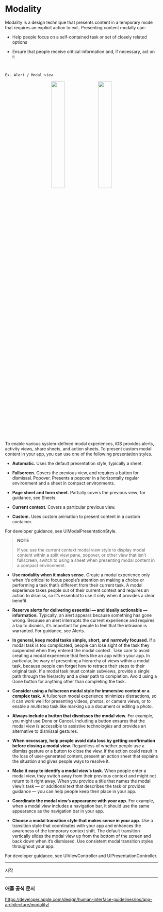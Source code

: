 # Modality

Modality is a design technique that presents content in a temporary mode that requires an explicit action to exit. Presenting content modally can:

* Help people focus on a self-contained task or set of closely related options

* Ensure that people receive critical information and, if necessary, act on it

<br>

`Ex. Alert / Modal view`

<p align="center"><img src= "https://developer.apple.com/design/human-interface-guidelines/ios/images/modality/modal-alert_2x.png" width="30%">
<align="right"><img src= "https://developer.apple.com/design/human-interface-guidelines/ios/images/modality/modal-view_2x.png" width="30%"></align=>

<br>

To enable various system-defined modal experiences, iOS provides alerts, activity views, share sheets, and action sheets. To present custom modal content in your app, you can use one of the following presentation styles.

* **Automatic.** Uses the default presentation style, typically a sheet.

* **Fullscreen.** Covers the previous view, and requires a button for dismissal.
Popover. Presents a popover in a horizontally regular environment and a sheet in compact environments.

* **Page sheet and form sheet.** Partially covers the previous view; for guidance, see Sheets.

* **Current context.** Covers a particular previous view.

* **Custom.** Uses custom animation to present content in a custom container.

For developer guidance, see UIModalPresentationStyle.

> **NOTE**
> 
> If you use the current context modal view style to display modal content within a split view pane, popover, or other view that isn’t fullscreen, switch to using a sheet when presenting modal content in a compact environment.

* **Use modality when it makes sense.** Create a modal experience only when it’s critical to focus people’s attention on making a choice or performing a task that’s different from their current task. A modal experience takes people out of their current context and requires an action to dismiss, so it’s essential to use it only when it provides a clear benefit.

* **Reserve alerts for delivering essential — and ideally actionable — information.** Typically, an alert appears because something has gone wrong. Because an alert interrupts the current experience and requires a tap to dismiss, it’s important for people to feel that the intrusion is warranted. For guidance, see Alerts.

* **In general, keep modal tasks simple, short, and narrowly focused.** If a modal task is too complicated, people can lose sight of the task they suspended when they entered the modal context. Take care to avoid creating a modal experience that feels like an app within your app. In particular, be wary of presenting a hierarchy of views within a modal task, because people can forget how to retrace their steps to their original task. If a modal task must contain subviews, provide a single path through the hierarchy and a clear path to completion. Avoid using a Done button for anything other than completing the task.

* **Consider using a fullscreen modal style for immersive content or a complex task.** A fullscreen modal experience minimizes distractions, so it can work well for presenting videos, photos, or camera views, or to enable a multistep task like marking up a document or editing a photo.

* **Always include a button that dismisses the modal view.** For example, you might use Done or Cancel. Including a button ensures that the modal view is accessible to assistive technologies and provides an alternative to dismissal gestures.

* **When necessary, help people avoid data loss by getting confirmation before closing a modal view.** Regardless of whether people use a dismiss gesture or a button to close the view, if the action could result in the loss of user-generated content, present an action sheet that explains the situation and gives people ways to resolve it.

* **Make it easy to identify a modal view’s task.** When people enter a modal view, they switch away from their previous context and might not return to it right away. When you provide a title that names the modal view’s task — or additional text that describes the task or provides guidance — you can help people keep their place in your app.

* **Coordinate the modal view’s appearance with your app.** For example, when a modal view includes a navigation bar, it should use the same appearance as the navigation bar in your app.

* **Choose a modal transition style that makes sense in your app.** Use a transition style that coordinates with your app and enhances the awareness of the temporary context shift. The default transition vertically slides the modal view up from the bottom of the screen and back down when it’s dismissed. Use consistent modal transition styles throughout your app.

For developer guidance, see UIViewController and UIPresentationController.

---

시작

---

### 애플 공식 문서
https://developer.apple.com/design/human-interface-guidelines/ios/app-architecture/modality/